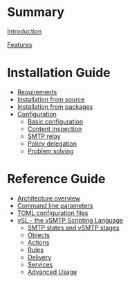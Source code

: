 # Summary

[Introduction](introduction.md)

[Features](features.md)

# Installation Guide

- [Requirements](install/requirements.md)
- [Installation from source](install/source.md)
- [Installation from packages]()
- [Configuration](install/configuration.md)
  - [Basic configuration]()
  - [Content inspection]()
  - [SMTP relay]()
  - [Policy delegation]()
  - [Problem solving]()

# Reference Guide

- [Architecture overview](reference/architecture.md)
- [Command line parameters](reference/command.md)
- [TOML configuration files](reference/toml.md)
- [vSL - the vSMTP Scripting Language](reference/vSL/vsl.md)
  - [SMTP states and vSMTP stages](reference/vSL/stages.md)
  - [Objects](reference/vSL/objects.md)
  - [Actions](reference/vSL/actions.md)
  - [Rules](reference/vSL/rules.md)
  - [Delivery](reference/vSL/delivery.md)
  - [Services](reference/vSL/services.md)
  - [Advanced Usage](reference/vSL/advanced.md)

